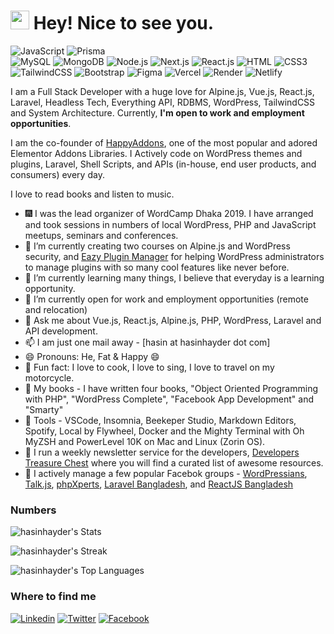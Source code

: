 <h1><img src="https://emojis.slackmojis.com/emojis/images/1531849430/4246/blob-sunglasses.gif?1531849430" width="30"/> Hey! Nice to see you.</h1>

![JavaScript](https://img.shields.io/badge/JavaScript-F7DF1E?style=flat-square&logo=javascript&logoColor=black)
![Prisma](https://img.shields.io/badge/Prisma-3982CE?style=for-the-badge&logo=Prisma&logoColor=white)	
![MySQL](https://img.shields.io/badge/MySQL-005C84?style=flat-square&logo=mysql&logoColor=white)
![MongoDB](https://img.shields.io/badge/MongoDB-4EA94B?style=for-the-badge&logo=mongodb&logoColor=white)
![Node.js](https://img.shields.io/badge/Node.js-43853D?style=flat-square&logo=node.js&logoColor=white)
![Next.js](https://img.shields.io/badge/next%20js-000000?style=for-the-badge&logo=nextdotjs&logoColor=white)
![React.js](https://img.shields.io/badge/React.js-0081CB?style=flat-square&logo=react&logoColor=61DAFB)
![HTML](https://img.shields.io/badge/HTML5-E34F26?style=flat-square&logo=html5&logoColor=white)
![CSS3](https://img.shields.io/badge/CSS3-1572B6?style=flat-square&logo=css3&logoColor=white)
![TailwindCSS](https://img.shields.io/badge/Tailwind_CSS-38B2AC?style=flat-square&logo=tailwind-css&logoColor=white)
![Bootstrap](https://img.shields.io/badge/Bootstrap-563D7C?style=flat-square&logo=bootstrap&logoColor=white)
![Figma](https://img.shields.io/badge/Figma-F24E1E?style=for-the-badge&logo=figma&logoColor=white)
![Vercel](https://img.shields.io/badge/Vercel-000000?style=for-the-badge&logo=vercel&logoColor=white)
![Render](https://img.shields.io/badge/Render-46E3B7?style=for-the-badge&logo=render&logoColor=white)
![Netlify](https://img.shields.io/badge/Netlify-00C7B7?style=flat-square&logo=netlify&logoColor=white)

I am a Full Stack Developer with a huge love for Alpine.js, Vue.js, React.js, Laravel, Headless Tech, Everything API, RDBMS, WordPress, TailwindCSS and System Architecture. Currently, **I'm open to work and employment opportunities**.

I am the co-founder of [HappyAddons](https://happyaddons.com), one of the most popular and adored Elementor Addons Libraries. I Actively code on WordPress themes and plugins, Laravel, Shell Scripts, and APIs (in-house, end user products, and consumers) every day.

I love to read books and listen to music.

- :fireworks: I was the lead organizer of WordCamp Dhaka 2019. I have arranged and took sessions in numbers of local WordPress, PHP and JavaScript meetups, seminars and conferences.
- 🔭 I’m currently creating two courses on Alpine.js and WordPress security, and [Eazy Plugin Manager](https://eazyplugins.com/eazy-plugin-manager/) for helping WordPress administrators to manage plugins with so many cool features like never before.
- 🌱 I’m currently learning many things, I believe that everyday is a learning opportunity.
- 👯 I’m currently open for work and employment opportunities (remote and relocation)
- 💬 Ask me about Vue.js, React.js, Alpine.js, PHP, WordPress, Laravel and API development.
- 📫 I am just one mail away - [hasin at hasinhayder dot com]
- 😄 Pronouns: He, Fat & Happy 😄
- :partying_face: Fun fact: I love to cook, I love to sing, I love to travel on my motorcycle.
- :book: My books - I have written four books, "Object Oriented Programming with PHP", "WordPress Complete", "Facebook App Development" and "Smarty"
- :wrench: Tools - VSCode, Insomnia, Beekeper Studio, Markdown Editors, Spotify, Local by Flywheel, Docker and the Mighty Terminal with Oh MyZSH and PowerLevel 10K on Mac and Linux (Zorin OS).
- :envelope_with_arrow: I run a weekly newsletter service for the developers, [Developers Treasure Chest](https://newsletter.hasin.me) where you will find a curated list of awesome resources.
- :busts_in_silhouette: I actively manage a few popular Facebok groups - [WordPressians](https://www.facebook.com/groups/241884142616448), [Talk.js](https://www.facebook.com/groups/talkjs.net), [phpXperts](https://www.facebook.com/groups/256755924335725), [Laravel Bangladesh](https://www.facebook.com/groups/188317497974479), and [ReactJS Bangladesh](https://www.facebook.com/groups/903615493305779)

### Numbers

![hasinhayder's Stats](https://github-readme-stats.vercel.app/api?username=hasinhayder&theme=darcula&show_icons=true&hide_border=true&count_private=true)

![hasinhayder's Streak](https://github-readme-streak-stats.herokuapp.com/?user=hasinhayder&theme=darcula&hide_border=true)

![hasinhayder's Top Languages](https://github-readme-stats.vercel.app/api/top-langs/?username=hasinhayder&theme=darcula&show_icons=true&hide_border=true&layout=compact)

### Where to find me

[![Linkedin](https://img.shields.io/badge/LinkedIn-0077B5?style=flat-square&logo=linkedin&logoColor=white)](https://www.linkedin.com/in/thestoryteller/)
[![Twitter](https://img.shields.io/badge/Twitter-1DA1F2?style=flat-square&logo=twitter&logoColor=white)](https://twitter.com/hasin)
[![Facebook](https://img.shields.io/badge/Facebook-1877F2?style=flat-square&logo=facebook&logoColor=white)](https://facebook.com/hasin)

